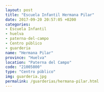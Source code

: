 ```yaml
---
layout: post
title: "Escuela Infantil Hermana Pilar"
date: 2017-09-20 20:57:05 +0200
categories:
- Escuela Infantil
- huelva
- paterna-del-campo
- Centro público
- guarderia
name: "Hermana Pilar"
province: "Huelva"
location: "Paterna del Campo"
code: "21005800"
type: "Centro público"
img: guarderia.jpg
permalink: /guarderias/hermana-pilar.html
---
```

